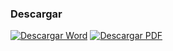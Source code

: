 
### Descargar

<a href="#"><img src="../imagenes/icono-word.png" alt="Descargar Word"></a> <a href="decreto-creacion-instituto-municipal-deporte.pdf"><img src="../imagenes/icono-pdf.png" alt="Descargar PDF"></a>

